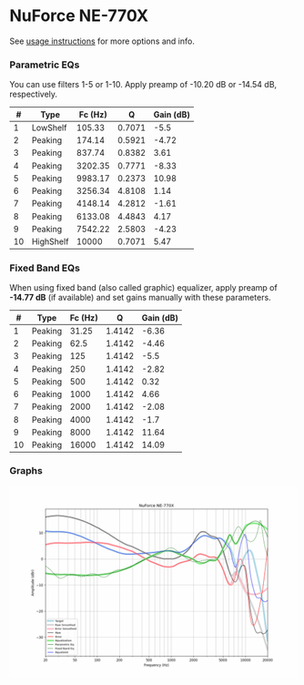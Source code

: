 # NuForce NE-770X
See [usage instructions](https://github.com/jaakkopasanen/AutoEq#usage) for more options and info.

### Parametric EQs
You can use filters 1-5 or 1-10. Apply preamp of -10.20 dB or -14.54 dB, respectively.

|   # | Type      |   Fc (Hz) |      Q |   Gain (dB) |
|-----|-----------|-----------|--------|-------------|
|   1 | LowShelf  |    105.33 | 0.7071 |       -5.5  |
|   2 | Peaking   |    174.14 | 0.5921 |       -4.72 |
|   3 | Peaking   |    837.74 | 0.8382 |        3.61 |
|   4 | Peaking   |   3202.35 | 0.7771 |       -8.33 |
|   5 | Peaking   |   9983.17 | 0.2373 |       10.98 |
|   6 | Peaking   |   3256.34 | 4.8108 |        1.14 |
|   7 | Peaking   |   4148.14 | 4.2812 |       -1.61 |
|   8 | Peaking   |   6133.08 | 4.4843 |        4.17 |
|   9 | Peaking   |   7542.22 | 2.5803 |       -4.23 |
|  10 | HighShelf |  10000    | 0.7071 |        5.47 |

### Fixed Band EQs
When using fixed band (also called graphic) equalizer, apply preamp of **-14.77 dB** (if available) and set gains manually with these parameters.

|   # | Type    |   Fc (Hz) |      Q |   Gain (dB) |
|-----|---------|-----------|--------|-------------|
|   1 | Peaking |     31.25 | 1.4142 |       -6.36 |
|   2 | Peaking |     62.5  | 1.4142 |       -4.46 |
|   3 | Peaking |    125    | 1.4142 |       -5.5  |
|   4 | Peaking |    250    | 1.4142 |       -2.82 |
|   5 | Peaking |    500    | 1.4142 |        0.32 |
|   6 | Peaking |   1000    | 1.4142 |        4.66 |
|   7 | Peaking |   2000    | 1.4142 |       -2.08 |
|   8 | Peaking |   4000    | 1.4142 |       -1.7  |
|   9 | Peaking |   8000    | 1.4142 |       11.64 |
|  10 | Peaking |  16000    | 1.4142 |       14.09 |

### Graphs
![](./NuForce%20NE-770X.png)
